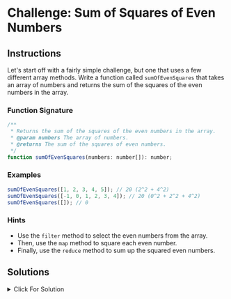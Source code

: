 # Challenge: Sum of Squares of Even Numbers

## Instructions

Let's start off with a fairly simple challenge, but one that uses a few different array methods. Write a function called `sumOfEvenSquares` that takes an array of numbers and returns the sum of the squares of the even numbers in the array.

### Function Signature

```js
/**
 * Returns the sum of the squares of the even numbers in the array.
 * @param numbers The array of numbers.
 * @returns The sum of the squares of even numbers.
 */
function sumOfEvenSquares(numbers: number[]): number;
```

### Examples

```js
sumOfEvenSquares([1, 2, 3, 4, 5]); // 20 (2^2 + 4^2)
sumOfEvenSquares([-1, 0, 1, 2, 3, 4]); // 20 (0^2 + 2^2 + 4^2)
sumOfEvenSquares([]); // 0
```

### Hints

- Use the `filter` method to select the even numbers from the array.
- Then, use the `map` method to square each even number.
- Finally, use the `reduce` method to sum up the squared even numbers.

## Solutions

<details markdown="1">
  <summary>Click For Solution</summary>

```js
export function sumOfEvenSquares(numbers: number[]): number {
  const evenSquares = numbers
    .filter((num) => num % 2 === 0)
    .map((num) => num ** 2)
    .reduce((sum, square) => sum + square, 0);
  return evenSquares;
}
```

### Explanation

- Create a variable called `evenSquares` and set it equal to the result of calling the `filter` method on the `numbers` array and then calling the `map` method on the result of that.

- For the `filter` method, pass in a callback function that takes in a number and returns `true` if the number is even and `false` otherwise. We used the modulo operator (`%`) to check if the number is even.

- For the `map` method, pass in a callback function that takes in a number and returns the square of that number. Now we have an array of the squares of the even numbers.

- Finally, call the `reduce` method on the `evenSquares` array and pass in a callback function that takes in a sum and a square and returns the sum plus the square. We set the initial value of the sum to `0`.

- We shorten this by chaining the methods together.

</details>
